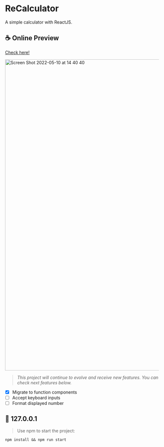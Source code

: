 # ReCalculator
A simple calculator with ReactJS.

## ☕ Online Preview
<a href="https://zzeus-lab.github.io/calculator-react" target="_blank">Check here!</a>

<img width="1016" alt="Screen Shot 2022-05-10 at 14 40 40" src="https://user-images.githubusercontent.com/32180529/167689675-210de760-1607-47c2-bf3c-7910446e6c4b.png">

> _This project will continue to evolve and receive new features. You can check next features below._
- [x] Migrate to function components
- [ ] Accept keyboard inputs
- [ ] Format displayed number

## 🚀 127.0.0.1
> Use npm to start the project:
```
npm install && npm run start
```
